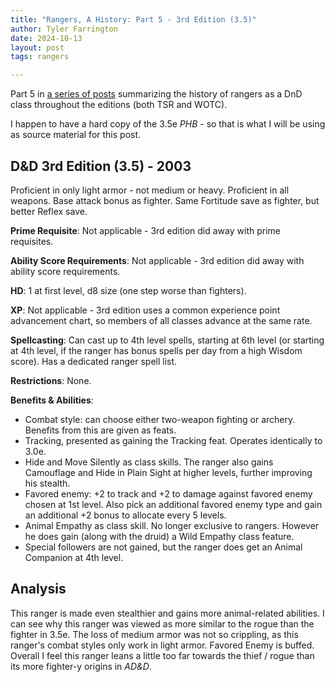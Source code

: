 ```yaml
---
title: "Rangers, A History: Part 5 - 3rd Edition (3.5)"
author: Tyler Farrington
date: 2024-10-13
layout: post
tags: rangers

---
```


Part 5 in [a series of posts](https://underwaterowlbear.github.io/tag/rangers) summarizing the history of rangers as a DnD class throughout the editions (both TSR and WOTC).

I happen to have a hard copy of the 3.5e *PHB* - so that is what I will be using as source material for this post.

## D&D 3rd Edition (3.5) - 2003

Proficient in only light armor - not medium or heavy. Proficient in all weapons. Base attack bonus as fighter. Same Fortitude save as fighter, but better Reflex save.

**Prime Requisite**: Not applicable - 3rd edition did away with prime requisites.

**Ability Score Requirements**: Not applicable - 3rd edition did away with ability score requirements.

**HD**: 1 at first level, d8 size (one step worse than fighters).

**XP**: Not applicable - 3rd edition uses a common experience point advancement chart, so members of all classes advance at the same rate.

**Spellcasting**: Can cast up to 4th level spells, starting at 6th level (or starting at 4th level, if the ranger has bonus spells per day from a high Wisdom score). Has a dedicated ranger spell list.

**Restrictions**: None.

**Benefits & Abilities**:

- Combat style: can choose either two-weapon fighting or archery. Benefits from this are given as feats.
- Tracking, presented as gaining the Tracking feat. Operates identically to 3.0e.
- Hide and Move Silently as class skills. The ranger also gains Camouflage and Hide in Plain Sight at higher levels, further improving his stealth.
- Favored enemy: +2 to track and +2 to damage against favored enemy chosen at 1st level. Also pick an additional favored enemy type and gain an additional +2 bonus to allocate every 5 levels.
- Animal Empathy as class skill. No longer exclusive to rangers. However he does gain (along with the druid) a Wild Empathy class feature.
- Special followers are not gained, but the ranger does get an Animal Companion at 4th level.

## Analysis

This ranger is made even stealthier and gains more animal-related abilities. I can see why this ranger was viewed as more similar to the rogue than the fighter in 3.5e. The loss of medium armor was not so crippling, as this ranger's combat styles only work in light armor. Favored Enemy is buffed. Overall I feel this ranger leans a little too far towards the thief / rogue than its more fighter-y origins in *AD&D*.
